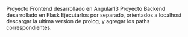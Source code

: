 Proyecto Frontend desarrollado en Angular13
Proyecto Backend desarrollado en Flask
Ejecutarlos por separado, orientados a localhost
descargar la ultima version de prolog, y agregar los paths correspondientes.